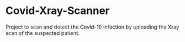 # Covid-Xray-Scanner
Project to scan and detect the Covid-19 infection by uploading the Xray scan of the suspected patient.
